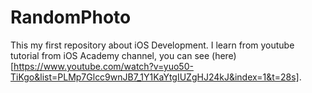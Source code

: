 # RandomPhoto
This my first repository about iOS Development. I learn from youtube tutorial from iOS Academy channel, you can see (here)[https://www.youtube.com/watch?v=yuo50-TiKgo&list=PLMp7Glcc9wnJB7_1Y1KaYtgIUZgHJ24kJ&index=1&t=28s].
